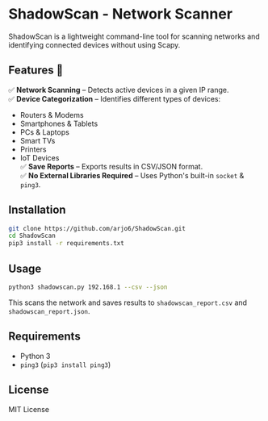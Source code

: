 # ShadowScan - Network Scanner 

ShadowScan is a lightweight command-line tool for scanning networks and identifying connected devices without using Scapy.

## Features 🚀
✅ **Network Scanning** – Detects active devices in a given IP range.  
✅ **Device Categorization** – Identifies different types of devices:  
   - Routers & Modems  
   - Smartphones & Tablets  
   - PCs & Laptops  
   - Smart TVs  
   - Printers  
   - IoT Devices  
✅ **Save Reports** – Exports results in CSV/JSON format.  
✅ **No External Libraries Required** – Uses Python's built-in `socket` & `ping3`.  

## Installation
```bash
git clone https://github.com/arjo6/ShadowScan.git
cd ShadowScan
pip3 install -r requirements.txt
```

## Usage
```bash
python3 shadowscan.py 192.168.1 --csv --json
```
This scans the network and saves results to `shadowscan_report.csv` and `shadowscan_report.json`.

## Requirements
- Python 3  
- `ping3` (`pip3 install ping3`)

## License
MIT License
